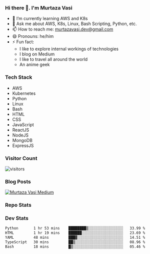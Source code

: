 ### Hi there 👋. I'm Murtaza Vasi

- 🌱 I’m currently learning AWS and K8s
- 💬 Ask me about AWS, K8s, Linux, Bash Scripting, Python, etc.
- 📫 How to reach me: murtazavasi.dev@gmail.com
- 😄 Pronouns: he/him
- ⚡ Fun fact:
  - I like to explore internal workings of technologies
  - I blog on Medium
  - I like to travel all around the world
  - An anime geek

### Tech Stack

- AWS
- Kubernetes
- Python
- Linux
- Bash
- HTML
- CSS
- JavaScript
- ReactJS
- NodeJS
- MongoDB
- ExpressJS

### Visitor Count

![visitors](https://visitor-badge.glitch.me/badge?page_id=murtazavasi.visitor-badge&left_color=green&right_color=red)

### Blog Posts

[![Murtaza Vasi Medium](https://github-readme-medium.vercel.app/?username=murtazavasi.dev&limit=3)](https://medium.com/@murtazavasi.dev)

### Repo Stats

### Dev Stats

<!--START_SECTION:waka-->

```txt
Python       1 hr 53 mins    ████████▒░░░░░░░░░░░░░░░░   33.99 %
HTML         1 hr 19 mins    ██████░░░░░░░░░░░░░░░░░░░   23.69 %
YAML         48 mins         ███▓░░░░░░░░░░░░░░░░░░░░░   14.51 %
TypeScript   30 mins         ██▒░░░░░░░░░░░░░░░░░░░░░░   08.96 %
Bash         18 mins         █▒░░░░░░░░░░░░░░░░░░░░░░░   05.46 %
```

<!--END_SECTION:waka-->
